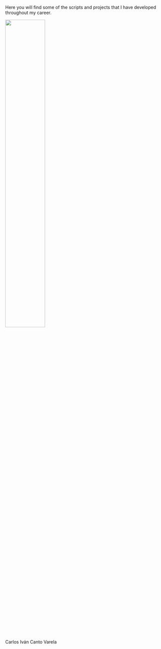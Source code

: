Here you will find some of the scripts and projects that I have developed throughout my career.

<img src="[https://github.com/user-attachments/assets/aa409ef8-c894-4b9d-ae1d-4b7ce074466e]" width=50% height=50%>

Carlos Iván Canto Varela

#
